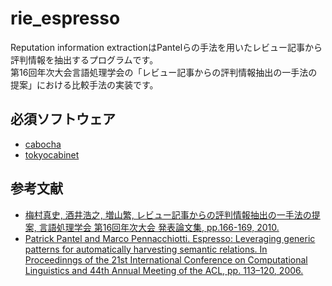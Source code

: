# rie_espresso
Reputation information extractionはPantelらの手法を用いたレビュー記事から評判情報を抽出するプログラムです。  
第16回年次大会言語処理学会の「レビュー記事からの評判情報抽出の一手法の提案」における比較手法の実装です。

## 必須ソフトウェア
- [cabocha](https://taku910.github.io/cabocha/ "cabocha")
- [tokyocabinet](https://fallabs.com/tokyocabinet/index.ja.html "tokyocabinet")

## 参考文献
- [梅村真史, 酒井浩之, 増山繁, レビュー記事からの評判情報抽出の一手法の提案, 言語処理学会 第16回年次大会 発表論文集, pp.166-169, 2010.](http://www.anlp.jp/proceedings/annual_meeting/2010/pdf_dir/A2-2.pdf "梅村真史, 酒井浩之, 増山繁, レビュー記事からの評判情報抽出の一手法の提案, 言語処理学会 第16回年次大会 発表論文集, pp.166-169, 2010.")
- [Patrick Pantel and Marco Pennacchiotti. Espresso: Leveraging generic patterns for automatically harvesting semantic relations. In Proceedinngs of the 21st International Conference on Computational Linguistics and 44th Annual Meeting of the ACL, pp. 113–120, 2006.](http://delivery.acm.org/10.1145/1230000/1220190/p113-pantel.pdf?ip=153.225.108.149&id=1220190&acc=OPEN&key=4D4702B0C3E38B35%2E4D4702B0C3E38B35%2E4D4702B0C3E38B35%2E6D218144511F3437&__acm__=1544363460_862f9a6426a150983e100dd95d9c74c7 "Patrick Pantel and Marco Pennacchiotti. Espresso: Leveraging generic patterns for automatically harvesting semantic relations. In Proceedinngs of the 21st International Conference on Computational Linguistics and 44th Annual Meeting of the ACL, pp. 113–120, 2006.")

